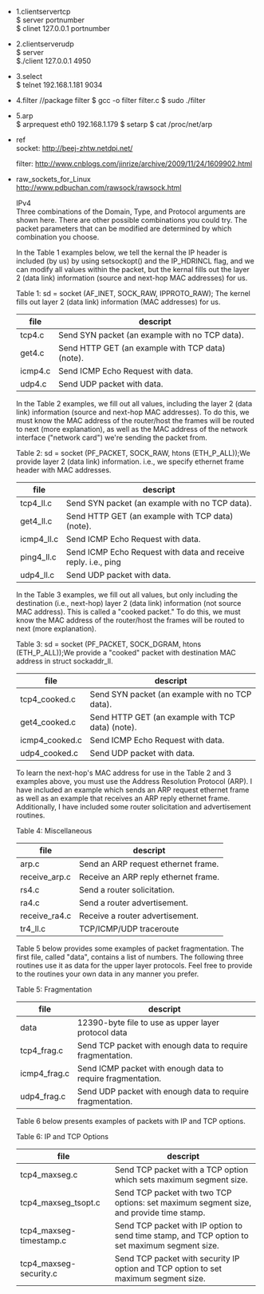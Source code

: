 + 1.clientservertcp  
    $ server portnumber  
    $ clinet 127.0.0.1 portnumber  

+ 2.clientserverudp  
    $ server   
    $./client 127.0.0.1 4950  

+ 3.select   
    $ telnet 192.168.1.181 9034  

+ 4.filter
    //package filter
    $ gcc -o filter filter.c
    $ sudo ./filter

+ 5.arp   
    $ arprequest eth0 192.168.1.179
    $ setarp 
    $ cat /proc/net/arp  

+ ref  
    socket:
    http://beej-zhtw.netdpi.net/

    filter:
    http://www.cnblogs.com/jinrize/archive/2009/11/24/1609902.html

+ raw_sockets_for_Linux  
	http://www.pdbuchan.com/rawsock/rawsock.html

	IPv4  
	Three combinations of the Domain, Type, and Protocol arguments are shown here. There are other possible combinations you could try. The packet parameters that can be modified are determined by which combination you choose.

	In the Table 1 examples below, we tell the kernal the IP header is included (by us) by using setsockopt() and the IP_HDRINCL flag, and we can modify all values within the packet, but the kernal fills out the layer 2 (data link) information (source and next-hop MAC addresses) for us.  
	
	Table 1: 	sd = socket (AF_INET, SOCK_RAW, IPPROTO_RAW); The kernel fills out layer 2 (data link) information (MAC addresses) for us.  

    file     |  descript
	---------|------------------------
	tcp4.c   | 	Send SYN packet (an example with no TCP data).
	get4.c   | 	Send HTTP GET (an example with TCP data) (note).
  	icmp4.c  | 	Send ICMP Echo Request with data.
	udp4.c   | 	Send UDP packet with data.
  
    In the Table 2 examples, we fill out all values, including the layer 2 (data link) information (source and next-hop MAC addresses). To do this, we must know the MAC address of the router/host the frames will be routed to next (more explanation), as well as the MAC address of the network interface ("network card") we're sending the packet from.  
    
    Table 2: 	sd = socket (PF_PACKET, SOCK_RAW, htons (ETH_P_ALL));We provide layer 2 (data link) information. i.e., we specify ethernet frame header with MAC addresses.  

    file     |  descript
	---------|------------------------
  tcp4_ll.c  |	Send SYN packet (an example with no TCP data).
  get4_ll.c  |	Send HTTP GET (an example with TCP data) (note).
  icmp4_ll.c |	Send ICMP Echo Request with data.
  ping4_ll.c |	Send ICMP Echo Request with data and receive reply. i.e., ping
  udp4_ll.c  |	Send UDP packet with data.

    In the Table 3 examples, we fill out all values, but only including the destination (i.e., next-hop) layer 2 (data link) information (not source MAC address). This is called a "cooked packet." To do this, we must know the MAC address of the router/host the frames will be routed to next (more explanation).  
    
    Table 3: 	sd = socket (PF_PACKET, SOCK_DGRAM, htons (ETH_P_ALL));We provide a "cooked" packet with destination MAC address in struct sockaddr_ll.  
    
    file         |  descript
    -------------|------------------------
  tcp4_cooked.c  |	Send SYN packet (an example with no TCP data).
  get4_cooked.c  |	Send HTTP GET (an example with TCP data) (note).
  icmp4_cooked.c |	Send ICMP Echo Request with data.
  udp4_cooked.c  |	Send UDP packet with data.

    To learn the next-hop's MAC address for use in the Table 2 and 3 examples above, you must use the Address Resolution Protocol (ARP). I have included an example which sends an ARP request ethernet frame as well as an example that receives an ARP reply ethernet frame. Additionally, I have included some router solicitation and advertisement routines.  
    
    Table 4: 	Miscellaneous
  
    file        |  descript
  --------------|------------------------
  arp.c 	    | Send an ARP request ethernet frame.
  receive_arp.c | Receive an ARP reply ethernet frame.
  rs4.c 	    | Send a router solicitation.
  ra4.c 	    | Send a router advertisement.
  receive_ra4.c | Receive a router advertisement.
  tr4_ll.c 	    | TCP/ICMP/UDP traceroute

    Table 5 below provides some examples of packet fragmentation. The first file, called "data", contains a list of numbers. The following three routines use it as data for the upper layer protocols. Feel free to provide to the routines your own data in any manner you prefer.  
    
    Table 5: 	Fragmentation  
    
    file         |  descript
    -------------|------------------------
    data         | 12390-byte file to use as upper layer protocol data
    tcp4_frag.c  | Send TCP packet with enough data to require fragmentation.
    icmp4_frag.c | Send ICMP packet with enough data to require fragmentation.
    udp4_frag.c  | Send UDP packet with enough data to require fragmentation.

    Table 6 below presents examples of packets with IP and TCP options.  
    
    Table 6: 	IP and TCP Options  
    
    file             |  descript
    -----------------|------------------------
  tcp4_maxseg.c      |	Send TCP packet with a TCP option which sets maximum segment size.
  tcp4_maxseg_tsopt.c| 	Send TCP packet with two TCP options: set maximum segment size, and provide time stamp.
  tcp4_maxseg-timestamp.c| 	Send TCP packet with IP option to send time stamp, and TCP option to set maximum segment size.
  tcp4_maxseg-security.c| 	Send TCP packet with security IP option and TCP option to set maximum segment size.
